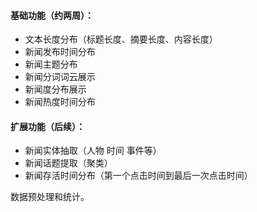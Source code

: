 ####  基础功能（约两周）：

+ 文本长度分布（标题长度、摘要长度、内容长度）
+ 新闻发布时间分布
+ 新闻主题分布
+ 新闻分词词云展示
+ 新闻度分布展示 
+ 新闻热度时间分布

#### 扩展功能（后续）：

+ 新闻实体抽取（人物 时间 事件等）
+ 新闻话题提取（聚类）
+ 新闻存活时间分布（第一个点击时间到最后一次点击时间） 



数据预处理和统计。